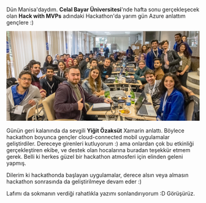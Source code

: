 ﻿---
Title: Manisa Celal Bayar Üniversitesi'nde Hackathon
PublishDate: 4/23/2017
IsActive: True
Section: software
MinutesSpent: 16
Tags: Seminer, Azure
---
Dün Manisa'daydım. **Celal Bayar Üniversitesi**'nde hafta sonu gerçekleşecek olan **Hack with MVPs** adındaki Hackathon'da yarım gün Azure anlattım gençlere :) 

![19 Mayıs Üniversitesi Kariyer Günleri oturumum](media/Manisa-Celal-Bayar-Uni-Hackathon/hackathon-toplu-foto.jpg)

Günün geri kalanında da sevgili **Yiğit Özaksüt** Xamarin anlattı. Böylece hackathon boyunca gençler cloud-connected mobil uygulamalar geliştirdiler. Dereceye girenleri kutluyorum :) ama onlardan çok bu etkinliği gerçekleştiren ekibe, ve destek olan hocalarına buradan teşekkür etmem gerek. Belli ki herkes güzel bir hackathon atmosferi için elinden geleni yapmış. 

Dilerim ki hackathonda başlayan uygulamalar, derece alsın veya almasın hackathon sonrasında da geliştirilmeye devam eder :) 

Lafımı da sokmanın verdiği rahatlıkla yazımı sonlandırıyorum :D Görüşürüz. 
